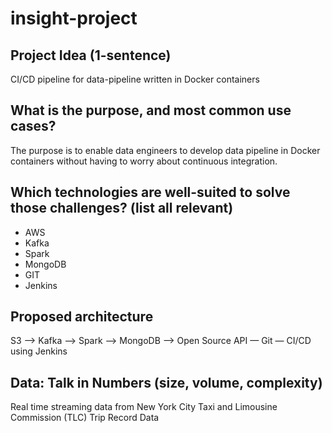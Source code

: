 # insight-project
## Project Idea (1-sentence)
CI/CD pipeline for data-pipeline written in Docker containers
## What is the purpose, and most common use cases?
The purpose is to enable data engineers to develop data pipeline in Docker containers without having to worry about continuous integration.
## Which technologies are well-suited to solve those challenges? (list all relevant)
* AWS
* Kafka
* Spark
* MongoDB
* GIT
* Jenkins
## Proposed architecture
S3 —> Kafka —> Spark —> MongoDB —> Open Source API
— Git
— CI/CD using Jenkins
## Data: Talk in Numbers (size, volume, complexity)
Real time streaming data from New York City Taxi and Limousine Commission (TLC) Trip Record Data

